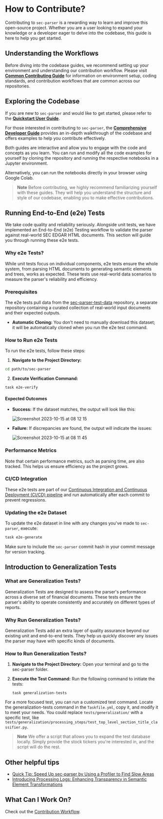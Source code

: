 # How to Contribute?

Contributing to `sec-parser` is a rewarding way to learn and improve this open-source project. Whether you are a user looking to expand your knowledge or a developer eager to delve into the codebase, this guide is here to help you get started.

## Understanding the Workflows

Before diving into the codebase guides, we recommend setting up your environment and understanding our contribution workflow. Please visit [**Common Contributing Guide**](https://github.com/alphanome-ai/common-contributing-guide) for information on environment setup, coding standards, and contribution workflows that are common across our repositories.

## Exploring the Codebase

If you are new to `sec-parser` and would like to get started, please refer to the [**Quickstart User Guide**](https://sec-parser.readthedocs.io/en/latest/notebooks/user_guide.html).
  
For those interested in contributing to `sec-parser`, the [**Comprehensive Developer Guide**](https://sec-parser.readthedocs.io/en/latest/notebooks/developer_guide.html) provides an in-depth walkthrough of the codebase and offers examples to help you contribute effectively.

Both guides are interactive and allow you to engage with the code and concepts as you learn. You can run and modify all the code examples for yourself by cloning the repository and running the respective notebooks in a Jupyter environment.

Alternatively, you can run the notebooks directly in your browser using Google Colab.

> **Note**
Before contributing, we highly recommend familiarizing yourself with these guides. They will help you understand the structure and style of our codebase, enabling you to make effective contributions.

## Running End-to-End (e2e) Tests

We take code quality and reliability seriously. Alongside unit tests, we have implemented an End-to-End (e2e) Testing workflow to validate the parser against real-world SEC EDGAR HTML documents. This section will guide you through running these e2e tests.

### Why e2e Tests?

While unit tests focus on individual components, e2e tests ensure the whole system, from parsing HTML documents to generating semantic elements and trees, works as expected. These tests use real-world data scenarios to measure the parser's reliability and efficiency.

### Prerequisites

The e2e tests pull data from the [sec-parser-test-data](https://github.com/alphanome-ai/sec-parser-test-data) repository, a separate repository containing a curated collection of real-world input documents and their expected outputs.

- **Automatic Cloning:** You don't need to manually download this dataset; it will be automatically cloned when you run the e2e test command.

### How to Run e2e Tests

To run the e2e tests, follow these steps:

1. **Navigate to the Project Directory:**
```bash
cd path/to/sec-parser
```

2. **Execute Verification Command:**
```bash
task e2e-verify
```

#### Expected Outcomes

- **Success:** If the dataset matches, the output will look like this:

    ![Screenshot 2023-10-15 at 08 12 15](https://user-images.githubusercontent.com/4084885/275303580-1b98e567-3c9f-40a3-a127-316cfc5adcce.png)

- **Failure:** If discrepancies are found, the output will indicate the issues:

    ![Screenshot 2023-10-15 at 08 11 45](https://user-images.githubusercontent.com/4084885/275303575-5a84f757-3a07-4189-b19d-5b515b534f44.png)

### Performance Metrics

Note that certain performance metrics, such as parsing time, are also tracked. This helps us ensure efficiency as the project grows.

### CI/CD Integration

These e2e tests are part of our [Continuous Integration and Continuous Deployment (CI/CD) pipeline](https://github.com/alphanome-ai/sec-parser/actions) and run automatically after each commit to prevent regressions.

### Updating the e2e Dataset

To update the e2e dataset in line with any changes you've made to `sec-parser`, execute:

```bash
task e2e-generate
```

Make sure to include the `sec-parser` commit hash in your commit message for version tracking.

## Introduction to Generalization Tests
### What are Generalization Tests?
Generalization Tests are designed to assess the parser's performance across a diverse set of financial documents. These tests ensure the parser's ability to operate consistently and accurately on different types of reports.

### Why Run Generalization Tests?
Generalization Tests add an extra layer of quality assurance beyond our existing unit and end-to-end tests. They help us quickly discover any issues the parser may have with specific kinds of documents.

### How to Run Generalization Tests?

1. **Navigate to the Project Directory:** Open your terminal and go to the sec-parser folder.

2. **Execute the Test Command:** Run the following command to initiate the tests:

    ```
    task generalization-tests
    ```

For a more focused test, you can run a customized test command. Locate the generalization-tests command in the `Taskfile.yml`, copy it, and modify it to meet your needs. You could replace `tests/generalization/` with a specific test, like `tests/generalization/processing_steps/test_top_level_section_title_classifier.py`.

> **Note**
We offer a script that allows you to expand the test database locally. Simply provide the stock tickers you're interested in, and the script will do the rest.

## Other helpful tips

- [Quick Tip: Speed Up sec-parser by Using a Profiler to Find Slow Areas](https://github.com/orgs/alphanome-ai/discussions/36)
- [Introducing Processing Logs: Enhancing Transparency in Semantic Element Transformations](https://github.com/orgs/alphanome-ai/discussions/37)

## What Can I Work On?

Check out the [Contribution Workflow](https://github.com/alphanome-ai/common-contributing-guide#contribution-workflow).
